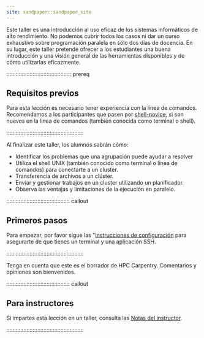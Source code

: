 ```yaml
---
site: sandpaper::sandpaper_site
---
```



Este taller es una introducción al uso eficaz de los sistemas informáticos de alto rendimiento. No podemos cubrir todos los casos ni dar un curso exhaustivo sobre programación paralela en sólo dos días de docencia. En su lugar, este taller pretende ofrecer a los estudiantes una buena introducción y una visión general de las herramientas disponibles y de cómo utilizarlas eficazmente.

:::::::::::::::::::::::::::::::::::::::::: prereq

## Requisitos previos

Para esta lección es necesario tener experiencia con la línea de comandos. Recomendamos a los participantes que pasen por [shell-novice](https://swcarpentry.github.io/shell-novice/), si son nuevos en la línea de comandos (también conocida como terminal o shell).

::::::::::::::::::::::::::::::::::::::::::::::::::

Al finalizar este taller, los alumnos sabrán cómo:

- Identificar los problemas que una agrupación puede ayudar a resolver
- Utiliza el shell UNIX (también conocido como terminal o línea de comandos) para conectarte a un cluster.
- Transferencia de archivos a un clúster.
- Enviar y gestionar trabajos en un cluster utilizando un planificador.
- Observa las ventajas y limitaciones de la ejecución en paralelo.

::::::::::::::::::::::::::::::::::::::::: callout

## Primeros pasos

Para empezar, por favor sigue las "[Instrucciones de configuración](../learners/setup.md) para asegurarte de que tienes un terminal y una aplicación SSH.

::::::::::::::::::::::::::::::::::::::::::::::::::

Tenga en cuenta que este es el borrador de HPC Carpentry. Comentarios y opiniones son bienvenidos.

::::::::::::::::::::::::::::::::::::::::: callout

## Para instructores

Si impartes esta lección en un taller, consulta las [Notas del instructor](instructors/instructor-notes.md).

::::::::::::::::::::::::::::::::::::::::::::::::::


